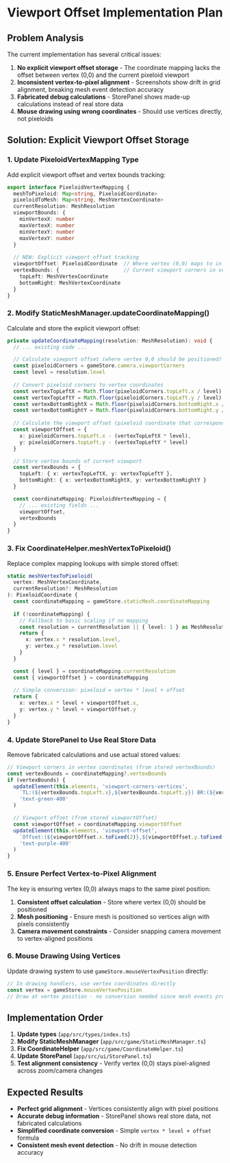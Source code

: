 # Viewport Offset Implementation Plan

## Problem Analysis

The current implementation has several critical issues:

1. **No explicit viewport offset storage** - The coordinate mapping lacks the offset between vertex (0,0) and the current pixeloid viewport
2. **Inconsistent vertex-to-pixel alignment** - Screenshots show drift in grid alignment, breaking mesh event detection accuracy  
3. **Fabricated debug calculations** - StorePanel shows made-up calculations instead of real store data
4. **Mouse drawing using wrong coordinates** - Should use vertices directly, not pixeloids

## Solution: Explicit Viewport Offset Storage

### 1. Update PixeloidVertexMapping Type

Add explicit viewport offset and vertex bounds tracking:

```typescript
export interface PixeloidVertexMapping {
  meshToPixeloid: Map<string, PixeloidCoordinate>
  pixeloidToMesh: Map<string, MeshVertexCoordinate>
  currentResolution: MeshResolution
  viewportBounds: {
    minVertexX: number
    maxVertexX: number  
    minVertexY: number
    maxVertexY: number
  }
  
  // NEW: Explicit viewport offset tracking
  viewportOffset: PixeloidCoordinate  // Where vertex (0,0) maps to in current pixeloid viewport
  vertexBounds: {                     // Current viewport corners in vertex coordinates
    topLeft: MeshVertexCoordinate
    bottomRight: MeshVertexCoordinate
  }
}
```

### 2. Modify StaticMeshManager.updateCoordinateMapping()

Calculate and store the explicit viewport offset:

```typescript
private updateCoordinateMapping(resolution: MeshResolution): void {
  // ... existing code ...

  // Calculate viewport offset (where vertex 0,0 should be positioned)
  const pixeloidCorners = gameStore.camera.viewportCorners
  const level = resolution.level
  
  // Convert pixeloid corners to vertex coordinates
  const vertexTopLeftX = Math.floor(pixeloidCorners.topLeft.x / level)
  const vertexTopLeftY = Math.floor(pixeloidCorners.topLeft.y / level)
  const vertexBottomRightX = Math.floor(pixeloidCorners.bottomRight.x / level)
  const vertexBottomRightY = Math.floor(pixeloidCorners.bottomRight.y / level)
  
  // Calculate the viewport offset (pixeloid coordinate that corresponds to vertex 0,0)
  const viewportOffset = {
    x: pixeloidCorners.topLeft.x - (vertexTopLeftX * level),
    y: pixeloidCorners.topLeft.y - (vertexTopLeftY * level)
  }

  // Store vertex bounds of current viewport
  const vertexBounds = {
    topLeft: { x: vertexTopLeftX, y: vertexTopLeftY },
    bottomRight: { x: vertexBottomRightX, y: vertexBottomRightY }
  }

  const coordinateMapping: PixeloidVertexMapping = {
    // ... existing fields ...
    viewportOffset,
    vertexBounds
  }
}
```

### 3. Fix CoordinateHelper.meshVertexToPixeloid()

Replace complex mapping lookups with simple stored offset:

```typescript
static meshVertexToPixeloid(
  vertex: MeshVertexCoordinate,
  currentResolution?: MeshResolution
): PixeloidCoordinate {
  const coordinateMapping = gameStore.staticMesh.coordinateMapping
  
  if (!coordinateMapping) {
    // Fallback to basic scaling if no mapping
    const resolution = currentResolution || { level: 1 } as MeshResolution
    return {
      x: vertex.x * resolution.level,
      y: vertex.y * resolution.level
    }
  }

  const { level } = coordinateMapping.currentResolution
  const { viewportOffset } = coordinateMapping
  
  // Simple conversion: pixeloid = vertex * level + offset
  return {
    x: vertex.x * level + viewportOffset.x,
    y: vertex.y * level + viewportOffset.y
  }
}
```

### 4. Update StorePanel to Use Real Store Data

Remove fabricated calculations and use actual stored values:

```typescript
// Viewport corners in vertex coordinates (from stored vertexBounds)
const vertexBounds = coordinateMapping?.vertexBounds
if (vertexBounds) {
  updateElement(this.elements, 'viewport-corners-vertices',
    `TL:(${vertexBounds.topLeft.x},${vertexBounds.topLeft.y}) BR:(${vertexBounds.bottomRight.x},${vertexBounds.bottomRight.y})`,
    'text-green-400'
  )

  // Viewport offset (from stored viewportOffset)
  const viewportOffset = coordinateMapping.viewportOffset
  updateElement(this.elements, 'viewport-offset',
    `Offset:(${viewportOffset.x.toFixed(2)},${viewportOffset.y.toFixed(2)})`,
    'text-purple-400'
  )
}
```

### 5. Ensure Perfect Vertex-to-Pixel Alignment

The key is ensuring vertex (0,0) always maps to the same pixel position:

1. **Consistent offset calculation** - Store where vertex (0,0) should be positioned
2. **Mesh positioning** - Ensure mesh is positioned so vertices align with pixels consistently
3. **Camera movement constraints** - Consider snapping camera movement to vertex-aligned positions

### 6. Mouse Drawing Using Vertices

Update drawing system to use `gameStore.mouseVertexPosition` directly:

```typescript
// In drawing handlers, use vertex coordinates directly
const vertex = gameStore.mouseVertexPosition
// Draw at vertex position - no conversion needed since mesh events provide perfect coordinates
```

## Implementation Order

1. **Update types** (`app/src/types/index.ts`)
2. **Modify StaticMeshManager** (`app/src/game/StaticMeshManager.ts`)
3. **Fix CoordinateHelper** (`app/src/game/CoordinateHelper.ts`)  
4. **Update StorePanel** (`app/src/ui/StorePanel.ts`)
5. **Test alignment consistency** - Verify vertex (0,0) stays pixel-aligned across zoom/camera changes

## Expected Results

- **Perfect grid alignment** - Vertices consistently align with pixel positions
- **Accurate debug information** - StorePanel shows real store data, not fabricated calculations
- **Simplified coordinate conversion** - Simple `vertex * level + offset` formula
- **Consistent mesh event detection** - No drift in mouse detection accuracy